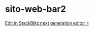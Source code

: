 # sito-web-bar2

[Edit in StackBlitz next generation editor ⚡️](https://stackblitz.com/~/github.com/4DR14N02007/sito-web-bar2)